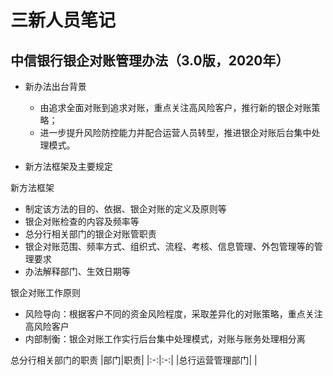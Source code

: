 # 三新人员笔记

## 中信银行银企对账管理办法（3.0版，2020年）

- 新办法出台背景
  - 由追求全面对账到追求对账，重点关注高风险客户，推行新的银企对账策略；
  - 进一步提升风险防控能力并配合运营人员转型，推进银企对账后台集中处理模式。
  
- 新方法框架及主要规定

新方法框架
- 制定该方法的目的、依据、银企对账的定义及原则等
- 银企对账检查的内容及频率等
- 总分行相关部门的银企对账管职责
- 银企对账范围、频率方式、组织式、流程、考核、信息管理、外包管理等的管理要求
- 办法解释部门、生效日期等

银企对账工作原则
- 风险导向：根据客户不同的资金风险程度，采取差异化的对账策略，重点关注高风险客户
- 内部制衡：银企对账工作实行后台集中处理模式，对账与账务处理相分离

总分行相关部门的职责
|部门|职责|
|:-:|:-:|
|总行运营管理部门| |







